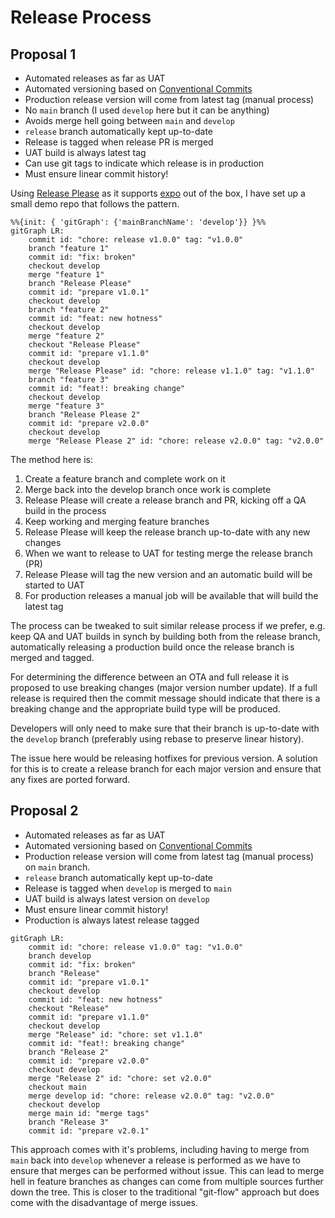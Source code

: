 # Release Process

## Proposal 1

* Automated releases as far as UAT
* Automated versioning based on [Conventional Commits](https://www.conventionalcommits.org/en/v1.0.0/)
* Production release version will come from latest tag (manual process)
* No `main` branch (I used `develop` here but it can be anything)
* Avoids merge hell going between `main` and `develop`
* `release` branch automatically kept up-to-date
* Release is tagged when release PR is merged
* UAT build is always latest tag
* Can use git tags to indicate which release is in production
* Must ensure linear commit history!

Using [Release Please](https://github.com/googleapis/release-please/tree/main) as it supports [expo](https://expo.dev) out of the box, I have set up a small demo repo that follows the pattern.

```mermaid
%%{init: { 'gitGraph': {'mainBranchName': 'develop'}} }%%
gitGraph LR:
    commit id: "chore: release v1.0.0" tag: "v1.0.0"
    branch "feature 1"
    commit id: "fix: broken"
    checkout develop
    merge "feature 1"
    branch "Release Please"
    commit id: "prepare v1.0.1"
    checkout develop
    branch "feature 2"
    commit id: "feat: new hotness"
    checkout develop
    merge "feature 2"
    checkout "Release Please"
    commit id: "prepare v1.1.0"
    checkout develop
    merge "Release Please" id: "chore: release v1.1.0" tag: "v1.1.0"
    branch "feature 3"
    commit id: "feat!: breaking change"
    checkout develop
    merge "feature 3"
    branch "Release Please 2"
    commit id: "prepare v2.0.0"
    checkout develop
    merge "Release Please 2" id: "chore: release v2.0.0" tag: "v2.0.0"
```
The method here is:

1. Create a feature branch and complete work on it
2. Merge back into the develop branch once work is complete
3. Release Please will create a release branch and PR, kicking off a QA build in the process
4. Keep working and merging feature branches
5. Release Please will keep the release branch up-to-date with any new changes
6. When we want to release to UAT for testing merge the release branch (PR)
7. Release Please will tag the new version and an automatic build will be started to UAT
8. For production releases a manual job will be available that will build the latest tag

The process can be tweaked to suit similar release process if we prefer, e.g. keep QA and UAT builds in synch by building both from the release branch, automatically releasing a production build once the release branch is merged and tagged.

For determining the difference between an OTA and full release it is proposed to use breaking changes (major version number update). If a full release is required then the commit message should indicate that there is a breaking change and the appropriate build type will be produced.

Developers will only need to make sure that their branch is up-to-date with the `develop` branch (preferably using rebase to preserve linear history).

The issue here would be releasing hotfixes for previous version. A solution for this is to create a release branch for each major version and ensure that any fixes are ported forward.

## Proposal 2

* Automated releases as far as UAT
* Automated versioning based on [Conventional Commits](https://www.conventionalcommits.org/en/v1.0.0/)
* Production release version will come from latest tag (manual process) on `main` branch.
* `release` branch automatically kept up-to-date
* Release is tagged when `develop` is merged to `main`
* UAT build is always latest version on `develop`
* Must ensure linear commit history!
* Production is always latest release tagged

```mermaid
gitGraph LR:
    commit id: "chore: release v1.0.0" tag: "v1.0.0"
    branch develop
    commit id: "fix: broken"
    branch "Release"
    commit id: "prepare v1.0.1"
    checkout develop
    commit id: "feat: new hotness"
    checkout "Release"
    commit id: "prepare v1.1.0"
    checkout develop
    merge "Release" id: "chore: set v1.1.0"
    commit id: "feat!: breaking change"
    branch "Release 2"
    commit id: "prepare v2.0.0"
    checkout develop
    merge "Release 2" id: "chore: set v2.0.0"
    checkout main
    merge develop id: "chore: release v2.0.0" tag: "v2.0.0"
    checkout develop
    merge main id: "merge tags"
    branch "Release 3"
    commit id: "prepare v2.0.1"
```

This approach comes with it's problems, including having to merge from `main` back into `develop` whenever a release is performed as we have to ensure that merges can be performed without issue. This can lead to merge hell in feature branches as changes can come from multiple sources further down the tree. This is closer to the traditional "git-flow" approach but does come with the disadvantage of merge issues.
